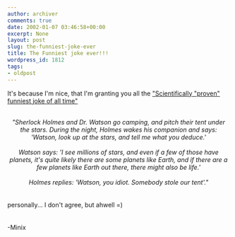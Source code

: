 ```yaml
---
author: archiver
comments: true
date: 2002-01-07 03:46:58+00:00
excerpt: None
layout: post
slug: the-funniest-joke-ever
title: The Funniest joke ever!!!
wordpress_id: 1812
tags:
- oldpost
---
```


It's because I'm nice, that I'm granting you all the <a href = "http://www.boston.com/news/daily/20/jokes.htm">"Scientifically "proven" funniest joke of all time"</a><br /><br /><i><center>"Sherlock Holmes and Dr. Watson go camping, and pitch their tent under the stars. During the night, Holmes wakes his companion and says: 'Watson, look up at the stars, and tell me what you deduce.'<br /><br />Watson says: 'I see millions of stars, and even if a few of those have planets, it's quite likely there are some planets like Earth, and if there are a few planets like Earth out there, there might also be life.'<br /><br />Holmes replies: 'Watson, you idiot. Somebody stole our tent'."</center></i><br /><br />personally... I don't agree, but ahwell =)<br /><br /><br />-Minix
